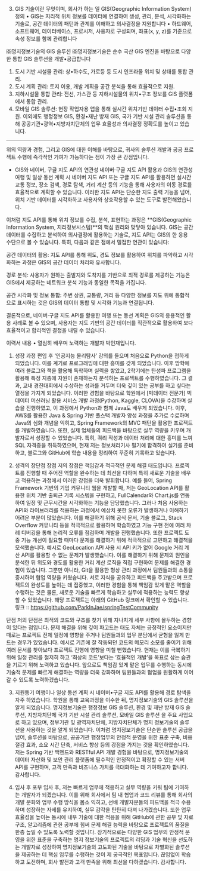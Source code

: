  3) GIS 기술이란 무엇이며, 회사가 하는 일
GIS(Geographic Information System) 정의
•	GIS는 지리적 위치 정보를 데이터에 연결하여 생성, 관리, 분석, 시각화하는 기술로, 공간 데이터의 패턴과 관계를 이해하고 의사결정을 지원합니다
•	하드웨어, 소프트웨어, 데이터베이스, 프로시저, 사용자로 구성되며, 좌표(x, y, z)를 기준으로 속성 정보를 함께 관리합니다

㈜명지정보기술의 GIS 솔루션
㈜명지정보기술은 순수 국산 GIS 엔진을 바탕으로 다양한 통합 GIS 솔루션을 개발•공급합니다 
1.	도시 기반 시설물 관리: 상•하수도, 가로등 등 도시 인프라물 위치 및 상태를 통합 관리.
2.	도시 계획 관리: 토지 이용, 개발 계획을 공간 분석을 통해 효율적으로 지원.
3.	지하시설물 통합 관리: 전선, 가스관 등 지하시설물의 위치•구조 정보를 GIS 플랫폼에서 통합 관리.
4.	모바일 GIS 솔루션: 현장 작업자용 앱을 통해 실시간 위치기반 데이터 수집•조회 지원.
이외에도 행정정보 GIS, 환경•재난 방재 GIS, 국가 기반 시설 관리 솔루션을 통해 공공기관•광역•지방자치단체의 업무 효율성과 의사결정 정확도를 높이고 있습니다.
________________________________________
위의 역량과 경험, 그리고 GIS에 대한 이해를 바탕으로, 귀사의 솔루션 개발과 공공 프로젝트 수행에 즉각적인 기여가 가능하다는 점이 가장 큰 강점입니다.

* GIS와 네이버, 구글 지도 API의 연관성 
네이버·구글 지도 API 활용과 GIS의 연관성
여행 및 일상 동선 계획 시 네이버 지도 API 또는 구글 지도 API를 활용하면 실시간 교통 정보, 장소 검색, 경로 탐색, 거리 계산 등의 기능을 통해 사용자의 이동 경로를 효율적으로 계획할 수 있습니다. 이러한 지도 API는 단순한 지도 출력 기능을 넘어, 위치 기반 데이터를 시각화하고 사용자와 상호작용할 수 있는 도구로 발전해왔습니다.

이처럼 지도 API를 통해 위치 정보를 수집, 분석, 표현하는 과정은 **GIS(Geographic Information System, 지리정보시스템)**의 핵심 원리와 맞닿아 있습니다. GIS는 공간 데이터를 수집하고 분석하여 의사결정에 활용하는 기술로, 지도 API는 GIS의 한 응용 수단으로 볼 수 있습니다. 특히, 다음과 같은 점에서 밀접한 연관이 있습니다:

공간 데이터의 활용: 지도 API를 통해 위도, 경도 정보를 활용하여 위치를 파악하고 시각화하는 과정은 GIS의 공간 데이터 처리와 유사합니다.

경로 분석: 사용자가 원하는 출발지와 도착지를 기반으로 최적 경로를 제공하는 기능은 GIS에서 제공하는 네트워크 분석 기능과 동일한 목적을 가집니다.

공간 시각화 및 정보 통합: 주변 상권, 교통량, 거리 등 다양한 정보를 지도 위에 통합적으로 표시하는 것은 GIS의 데이터 통합 및 시각화 기능과 연결됩니다.

결론적으로, 네이버·구글 지도 API를 활용한 여행 또는 동선 계획은 GIS의 응용적인 활용 사례로 볼 수 있으며, 사용자는 지도 기반의 공간 데이터를 직관적으로 활용하여 보다 효율적이고 합리적인 결정을 내릴 수 있습니다.








이력서 내용 
•	열심히 배우며 노력하는 개발자 박인재입니다.
1. 성장 과정
편입 후 ‘인공지능 물리탐사’ 강의를 들으며 처음으로 Python을 접하게 되었습니다.
이를 계기로 프로그래밍에 대한 흥미를 갖게 되었습니다.
이후 방학에 여러 블로그와 책을 활용해 독학하며 실력을 쌓았고, 2학기에는 탄성파 프로그램을 활용해 특정 지층에 자원이 존재하는지 분석하는 프로젝트를 수행하였습니다.
그 결과, 교내 경진대회에서 수상하는 성과를 거두며 더욱 깊이 있는 공부를 하고 싶다는 열정을 가지게 되었습니다.
이러한 경험을 바탕으로 학원에서 [빅데이터 전문가] 빅데이터 머신러닝 활용 서비스 개발 과정(Python, Kaggle, CLOVA)을 수강하며 실습을 진행하였고, 이 과정에서 Python과 함께 Java도 배우게 되었습니다.
이후, AWS를 활용한 Java & Spring 기반 풀스택 개발자 양성 과정을 추가로 수료하며 Java의 심화 개념을 익히고, Spring Framework의 MVC 패턴을 활용한 프로젝트를 개발하였습니다.
또한, 실제 업체들의 피드백을 바탕으로 실무 역량을 키우며 개발자로서 성장할 수 있었습니다.
특히, 쿼리 작성과 데이터 처리에 대한 흥미를 느껴 SQL 자격증을 취득하였으며, 현재 저는 정보처리기사 필기에 합격하여 실기를 준비하고, 블로그와 GitHub에 학습 내용을 정리하여 꾸준히 기록하고 있습니다.

2. 성격의 장단점
장점
저의 장점은 책임감과 적극적인 문제 해결 태도입니다.
프로젝트를 진행할 때 주어진 역할을 완수하는 데 최선을 다하며 특히 새로운 기술을 배우고 적용하는 과정에서 이러한 강점을 더욱 발휘합니다.
예를 들어, Spring Framework 기반의 기업 커뮤니티 웹을 개발할 때, 저는 GeoLocation API를 활용한 위치 기반 출퇴근 기록 시스템을 구현하고, FullCalendar와 Chart.js를 연동하여 일정 및 근무시간을 시각화하는 기능을 담당했습니다.
그러나 처음 사용하는 API와 라이브러리를 적용하는 과정에서 예상치 못한 오류가 발생하거나 이해하기 어려운 부분이 많았습니다.
이를 해결하기 위해 공식 문서, 기술 블로그, Stack Overflow 커뮤니티 등을 적극적으로 활용하며 학습하였고 기능 구현 전에 여러 차례 디버깅을 통해 논리적 오류를 점검하며 개발을 진행했습니다.
또한 프로젝트 도중 기능 개선이 필요할 때마다 문제를 해결하기 위해 적극적으로 고민하고 해결책을 모색했습니다.
예시로 GeoLocation API 사용 시 API 키가 없어 Google 거리 계산 API를 활용할 수 없는 문제가 발생했습니다.
이를 해결하기 위해 문제의 원인을 분석한 뒤 위도와 경도를 활용한 거리 계산 로직을 직접 구현하여 문제를 해결한 경험이 있습니다.
그뿐만 아니라, Git을 활용한 형상 관리 과정에서 팀원들과의 소통을 중시하며 협업 역량을 키웠습니다.
서로 지식을 공유하고 피드백을 주고받으며 프로젝트의 완성도를 높이는 데 집중했고, 이러한 경험을 통해 책임감 있게 맡은 역할을 수행하는 것은 물론, 새로운 기술을 빠르게 학습하고 실무에 적용하는 능력도 향상할 수 있었습니다.
해당 프로젝트는 아래의 GitHub 링크에서 확인할 수 있습니다.
링크 :: https://github.com/ParkInJae/springTestCommunity

단점
저의 단점은 최적의 코드와 구조를 찾기 위해 지나치게 세부 사항에 몰두하는 경향이 있다는 점입니다.
문제 해결을 위해 깊이 파고드는 태도 자체는 긍정적인 요소이지만 때로는 프로젝트 전체 일정에 영향을 주거나 팀원들과의 업무 분담에서 균형을 잃게 만드는 경우가 있었습니다.
예시로 기존에 잘 작동되던 코드의 메모리 소모를 줄이기 위해 여러 문서를 찾아보다 프로젝트 진행에 영향을 미칠 뻔했습니다.
현재는 이를 극복하기 위해 일정 관리를 철저히 하고 ‘최상의 코드’보다는 ‘효율적인 개발’을 목표로 삼는 습관을 기르기 위해 노력하고 있습니다.
앞으로도 책임감 있게 맡은 업무를 수행하는 동시에 기술적 문제를 빠르게 해결하는 역량을 더욱 강화하며 팀원들과의 협업을 원활하게 이어갈 수 있도록 노력하겠습니다.

3. 지원동기
여행이나 일상 동선 계획 시 네이버•구글 지도 API를 활용해 경로 탐색을 자주 하였습니다.
학원을 통해 교육과정을 이수한 뒤, 명지정보기술의 GIS 솔루션을 알게 되었습니다.
명지정보기술은 행정정보 GIS 솔루션, 환경 및 재난 방재 GIS 솔루션, 지방자치단체 국가 기반 시설 관리 솔루션, 모바일 GIS 솔루션
을 주요 사업으로 하고 있으며, 정부기관 및 광역자치단체, 지방자치단체가 명지 정보기술의 솔루션을 사용하는 것을 알게 되었습니다.
이처럼 명지정보기술은 단순한 솔루션 공급을 넘어, 솔루션을 바탕으로, 공공기관 행정업무의 안정적 운영을 위한 표준 구축, 비용 절감 효과, 소요 시간 단축, 서비스 향상 등의 강점을 가지는 것을 확인하였습니다.
저는 Spring 기반 백엔드와 RESTful API 개발 경험을 바탕으로, 명지정보기술의 데이터 자산화 및 보안 관리 플랫폼에 필수적인 안정적이고 확장할 수 있는 서버 API를 구현하며, 고객 만족과 비즈니스 가치를 극대화하는 데 기여하고자 합니다.
감사합니다.

4. 입사 후 포부
입사 후, 저는 빠르게 업무에 적응하고 실무 역량을 키워 팀에 기여하는 개발자가 되겠습니다.
이를 위해 회사에서 팀 내 협업과 코드 리뷰를 통해 회사의 개발 문화와 업무 수행 방식을 몸소 익히고, 선배 개발자분들의 피드백을 적극 수용하며 성장하는 자세를 유지하여, 실무 감각을 탄탄히 다져 나가겠습니다.
또한 업무 효율성을 높이는 동시에 내부 기술에 대한 적응을 위해 GitHub에 관한 공부 및 자료구조, 알고리즘에 관한 공부에 힘써 문제 해결 능력을 바탕으로 프로젝트의 품질을 한층 높일 수 있도록 노력할 것입니다.
장기적으로는 다양한 GIS 업무의 안정적 운영을 위한 표준을 구축하는 명지 정보기술의 프로젝트의 리딩과 기술 혁신을 선도하는 개발자로 성장하여 명지정보기술의 고도화된 기술을 바탕으로 차별화된 솔루션을 제공하는 데 핵심 임무를 수행하는 것이 제 궁극적인 목표입니다.
끊임없이 학습하고 도전하며, 회사 발전과 고객 만족을 위해 최선을 다하겠습니다.
감사합니다.

